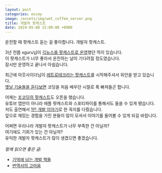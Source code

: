 ```yaml
---
layout: post
categories: essay
image: /assets/img/wet_coffee_server.png
title: 개발자 팟캐스트
date: 2024-05-08 15:09:00 +0900
---
```


운전할 때 팟캐스트 듣는 걸 좋아합니다. 개발자 팟캐스트.

3년 전쯤 xguru님이 [긱뉴스를 팟캐스트로 운영](https://www.youtube.com/@GeekCast/videos)했던 적이 있습니다.    
이 팟캐스트가 너무 좋아서 운전하는 날이 기다려질 정도였습니다.  
잠시만 운영하고 끝나서 아쉽습니다.

최근에 아웃사이더님이 [레트로테크라는 팟캐스트](https://blog.outsider.ne.kr/1681)를 시작해주셔서 위안을 받고 있습니다.  
[옛날 기술들을 듣다보면](https://retrotech.outsider.dev/episodes/1a) 코딩을 처음 배우던 시절로 푹 빠져들곤 합니다.  

어제는 [조코딩의 팟캐스트](https://www.youtube.com/@jocoding/podcasts)도 오픈을 했습니다.  
유튜브 앱만이 아니라 애플 팟캐스트와 스포티파이를 통해서도 들을 수 있게 됐습니다.  
저도 출연해서 [1인 개발 이야기](https://www.youtube.com/watch?v=Z2VXtzFYd1w)로 한 꼭지를 다뤘습니다.  
앞으로 재밌는 경험을 가진 분들이 많이 모셔서 이야기를 들어볼 수 있게 되길 바랍니다.

어쩌면 우리나라 개발자 팟캐스트가 너무 부족한 건 아닐까?  
여기에도 기회가 있는 건 아닐까?  
유익한 개발자 팟캐스트가 많이 생겼으면 좋겠습니다.
<br>
<br>
*함께 읽으면 좋은 글:*
* [기억에 남는 개발 책들](/essay/2023/11/07/books.html)
* [번역서의 고마움](/essay/2024/04/11/thanks-to-translators.html)
